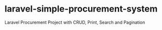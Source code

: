 # laravel-simple-procurement-system
Laravel Procurement Project with CRUD, Print, Search and Pagination
